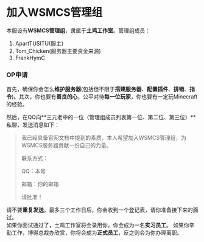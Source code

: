 # 加入WSMCS管理组  

本服设有**WSMCS管理组**，隶属于**土鸡工作室**。管理组成员：  

1. ApartTUSITU(服主)
2. Tom_Chicken(服务器主要资金来源)
3. FrankHymC


### OP申请  

首先，确保你会怎么**维护服务器**(包括但不限于**搭建服务器**、**配置插件**、**排错**、**指令**)。其次，你也要有**善良的心**，公平对待**每一位玩家**，你也要有一定玩Minecraft的经验。  

然后，在QQ向**三元老中的一位（管理组成员列表第一位、第二位、第三位）**私聊，发送消息如下：  
> 我已经具备官网文档中提到的素质，本人希望加入WSMCS管理组，为WSMCS服务器贡献一份自己的力量。
>
> 联系方式：
>
> QQ：本号
>
> 邮箱：你的邮箱
>
> 请批准！


请不要**重复发送**。最多三个工作日后，你会收到一个登记表，请你准备接下来的面试。  
如果你面试通过了，土鸡工作室将会录用你，你会成为一名**实习员工**。
如果你辛勤工作，博得总裁办欣赏，你将会成为**正式员工**，反之则会为你办理离职。